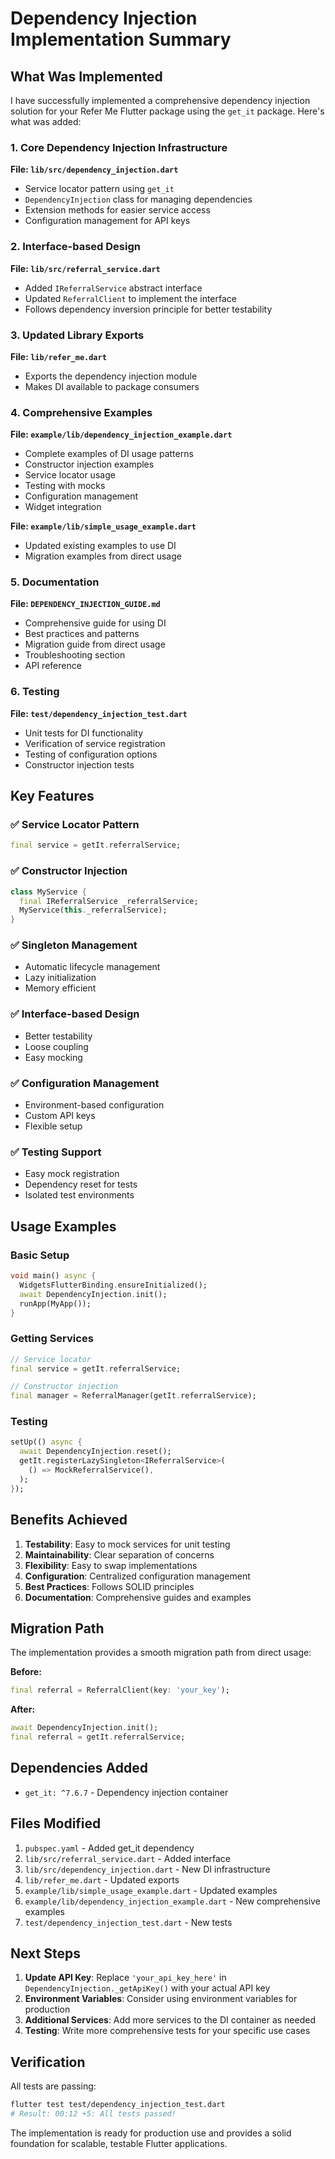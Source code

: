 # Dependency Injection Implementation Summary

## What Was Implemented

I have successfully implemented a comprehensive dependency injection solution for your Refer Me Flutter package using the `get_it` package. Here's what was added:

### 1. Core Dependency Injection Infrastructure

**File: `lib/src/dependency_injection.dart`**
- Service locator pattern using `get_it`
- `DependencyInjection` class for managing dependencies
- Extension methods for easier service access
- Configuration management for API keys

### 2. Interface-based Design

**File: `lib/src/referral_service.dart`**
- Added `IReferralService` abstract interface
- Updated `ReferralClient` to implement the interface
- Follows dependency inversion principle for better testability

### 3. Updated Library Exports

**File: `lib/refer_me.dart`**
- Exports the dependency injection module
- Makes DI available to package consumers

### 4. Comprehensive Examples

**File: `example/lib/dependency_injection_example.dart`**
- Complete examples of DI usage patterns
- Constructor injection examples
- Service locator usage
- Testing with mocks
- Configuration management
- Widget integration

**File: `example/lib/simple_usage_example.dart`**
- Updated existing examples to use DI
- Migration examples from direct usage

### 5. Documentation

**File: `DEPENDENCY_INJECTION_GUIDE.md`**
- Comprehensive guide for using DI
- Best practices and patterns
- Migration guide from direct usage
- Troubleshooting section
- API reference

### 6. Testing

**File: `test/dependency_injection_test.dart`**
- Unit tests for DI functionality
- Verification of service registration
- Testing of configuration options
- Constructor injection tests

## Key Features

### ✅ Service Locator Pattern
```dart
final service = getIt.referralService;
```

### ✅ Constructor Injection
```dart
class MyService {
  final IReferralService _referralService;
  MyService(this._referralService);
}
```

### ✅ Singleton Management
- Automatic lifecycle management
- Lazy initialization
- Memory efficient

### ✅ Interface-based Design
- Better testability
- Loose coupling
- Easy mocking

### ✅ Configuration Management
- Environment-based configuration
- Custom API keys
- Flexible setup

### ✅ Testing Support
- Easy mock registration
- Dependency reset for tests
- Isolated test environments

## Usage Examples

### Basic Setup
```dart
void main() async {
  WidgetsFlutterBinding.ensureInitialized();
  await DependencyInjection.init();
  runApp(MyApp());
}
```

### Getting Services
```dart
// Service locator
final service = getIt.referralService;

// Constructor injection
final manager = ReferralManager(getIt.referralService);
```

### Testing
```dart
setUp(() async {
  await DependencyInjection.reset();
  getIt.registerLazySingleton<IReferralService>(
    () => MockReferralService(),
  );
});
```

## Benefits Achieved

1. **Testability**: Easy to mock services for unit testing
2. **Maintainability**: Clear separation of concerns
3. **Flexibility**: Easy to swap implementations
4. **Configuration**: Centralized configuration management
5. **Best Practices**: Follows SOLID principles
6. **Documentation**: Comprehensive guides and examples

## Migration Path

The implementation provides a smooth migration path from direct usage:

**Before:**
```dart
final referral = ReferralClient(key: 'your_key');
```

**After:**
```dart
await DependencyInjection.init();
final referral = getIt.referralService;
```

## Dependencies Added

- `get_it: ^7.6.7` - Dependency injection container

## Files Modified

1. `pubspec.yaml` - Added get_it dependency
2. `lib/src/referral_service.dart` - Added interface
3. `lib/src/dependency_injection.dart` - New DI infrastructure
4. `lib/refer_me.dart` - Updated exports
5. `example/lib/simple_usage_example.dart` - Updated examples
6. `example/lib/dependency_injection_example.dart` - New comprehensive examples
7. `test/dependency_injection_test.dart` - New tests

## Next Steps

1. **Update API Key**: Replace `'your_api_key_here'` in `DependencyInjection._getApiKey()` with your actual API key
2. **Environment Variables**: Consider using environment variables for production
3. **Additional Services**: Add more services to the DI container as needed
4. **Testing**: Write more comprehensive tests for your specific use cases

## Verification

All tests are passing:
```bash
flutter test test/dependency_injection_test.dart
# Result: 00:12 +5: All tests passed!
```

The implementation is ready for production use and provides a solid foundation for scalable, testable Flutter applications.
